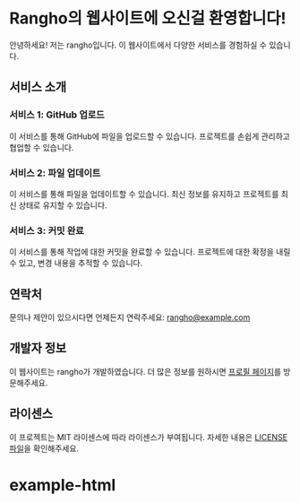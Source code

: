 # Rangho의 웹사이트에 오신걸 환영합니다!

안녕하세요! 저는 rangho입니다. 이 웹사이트에서 다양한 서비스를 경험하실 수 있습니다.

## 서비스 소개

### 서비스 1: GitHub 업로드
이 서비스를 통해 GitHub에 파일을 업로드할 수 있습니다. 프로젝트를 손쉽게 관리하고 협업할 수 있습니다.

### 서비스 2: 파일 업데이트
이 서비스를 통해 파일을 업데이트할 수 있습니다. 최신 정보를 유지하고 프로젝트를 최신 상태로 유지할 수 있습니다.

### 서비스 3: 커밋 완료
이 서비스를 통해 작업에 대한 커밋을 완료할 수 있습니다. 프로젝트에 대한 확정을 내릴 수 있고, 변경 내용을 추적할 수 있습니다.

## 연락처

문의나 제안이 있으시다면 언제든지 연락주세요: rangho@example.com

## 개발자 정보

이 웹사이트는 rangho가 개발하였습니다. 더 많은 정보를 원하시면 [프로필 페이지](https://httpsrangho.wordpress.com/)를 방문해주세요.

## 라이센스

이 프로젝트는 MIT 라이센스에 따라 라이센스가 부여됩니다. 자세한 내용은 [LICENSE 파일](LICENSE)을 확인해주세요.
# example-html